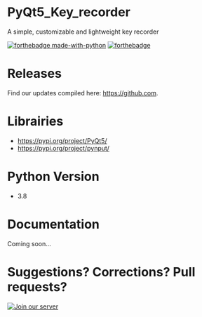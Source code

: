 # PyQt5_Key_recorder
A simple, customizable and lightweight key recorder

[![forthebadge made-with-python](http://ForTheBadge.com/images/badges/made-with-python.svg)](https://www.python.org/)
[![forthebadge](https://forthebadge.com/images/badges/built-by-developers.svg)](https://forthebadge.com)

Releases
===========

Find our updates compiled here: https://github.com.


Librairies
===============

- https://pypi.org/project/PyQt5/
- https://pypi.org/project/pynput/

Python Version
===============

- 3.8

Documentation
===============

Coming soon...

Suggestions? Corrections? Pull requests?
===============
[![Join our server](https://img.shields.io/discord/308323056592486420.svg)](https://discordapp.com/invite/zcWp9sC) 
